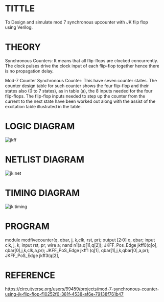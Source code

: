 # TITTLE
To Design and simulate mod 7 synchronous upcounter with JK flip flop using Verilog.


# THEORY
Synchronous Counters: It means that all flip-flops are clocked concurrently. The clock pulses drive the clock input of each flip-flop together hence there is no propagation delay.

Mod-7 Counter Synchronous Counter: This have seven counter states. The counter design table for such counter shows the four flip-flop and their states also (0 to 7 states), as in table (a), the 8 inputs needed for the four flip-flops. The flip-flop inputs needed to step up the counter from the current to the next state have been worked out along with the assist of the excitation table illustrated in the table.


# LOGIC DIAGRAM

![jkff](https://github.com/HariniEEE/Simulation-project--Digital-Electronics/assets/128949246/30cdae64-3877-4557-8b20-909a2d46b93b)


# NETLIST DIAGRAM

![jk net](https://github.com/HariniEEE/Simulation-project--Digital-Electronics/assets/128949246/9f965174-5b0a-4640-9e53-b084ad73ba4e)


# TIMING DIAGRAM

![jk timing](https://github.com/HariniEEE/Simulation-project--Digital-Electronics/assets/128949246/8e0ac085-3e25-43b4-b8e3-a9bb73bdbd18)


# PROGRAM

module modfivecounter(q, qbar, j, k,clk, rst, pr);
output [2:0] q, qbar;
input clk, j, k;
input rst, pr;
wire a;
nand n1(a,q[1],q[2]);
JKFF_Pos_Edge jkff0(q[o],
qbar[0],j,k,clk,a,pr);
JKFF_PoS_Edge jkff1 (q[1],
qbar[1],j,k,qbar[0],a,pr);
JKFF_PoS_Edge jkff3(q[2],

# REFERENCE

https://circuitverse.org/users/99459/projects/mod-7-synchronous-counter-using-jk-flip-flop-f10252f6-381f-4538-af6e-79138f761b47

